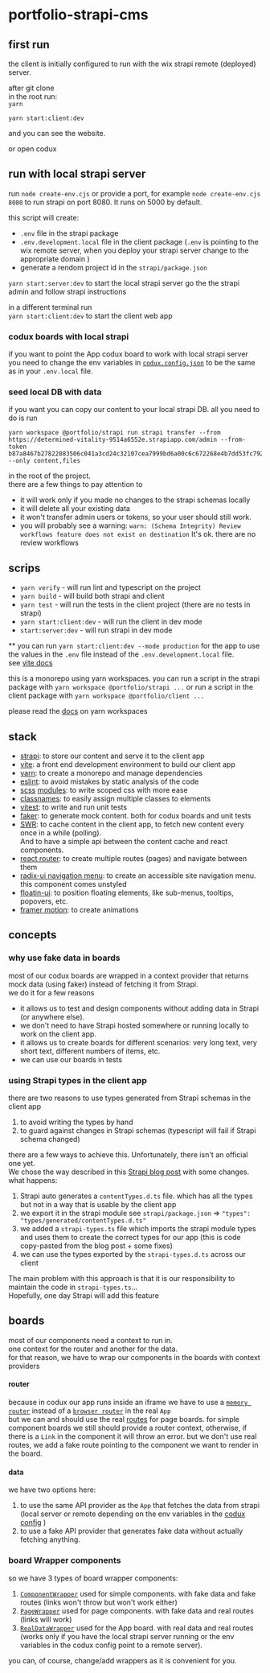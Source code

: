 # portfolio-strapi-cms

## first run

the client is initially configured to run with the wix strapi remote (deployed) server.

after git clone  
in the root run:  
`yarn`

`yarn start:client:dev`

and you can see the website.

or open codux

## run with local strapi server

run `node create-env.cjs` or provide a port, for example `node create-env.cjs 8080` to run strapi on port 8080. It runs on 5000 by default.

this script will create:

- `.env` file in the strapi package
- `.env.development.local` file in the client package (`.env` is pointing to the wix remote server, when you deploy your strapi server change to the appropriate domain )
- generate a rendom project id in the `strapi/package.json`

`yarn start:server:dev` to start the local strapi server
go the the strapi admin and follow strapi instructions

in a different terminal run  
`yarn start:client:dev` to start the client web app

### codux boards with local strapi

if you want to point the App codux board to work with local strapi server you need to change the env variables in [`codux.config.json`](codux.config.json) to be the same as in your `.env.local` file.

### seed local DB with data

if you want you can copy our content to your local strapi DB.
all you need to do is run

```
yarn workspace @portfolio/strapi run strapi transfer --from https://determined-vitality-9514a6552e.strapiapp.com/admin --from-token b87a8467b27822083506c041a3cd24c32107cea7999bd6a00c6c672268e4b7dd53fc7920d3ffeed9d30d029103230f297890d3ff5948fe13a9fdc9711e12094388f4ae901a4634f2f175c191a6cf7be7c664570afc33345f51dc0765b3e0b517860ab5efdda8737a86fa119c080ae7ed16ef73f8b432474349b90672abe8e0d7 --only content,files
```

in the root of the project.  
there are a few things to pay attention to

- it will work only if you made no changes to the strapi schemas locally
- it will delete all your existing data
- it won't transfer admin users or tokens, so your user should still work.
- you will probably see a warning: `warn: (Schema Integrity) Review workflows feature does not exist on destination` It's ok. there are no review workflows

## scrips

- `yarn verify` - will run lint and typescript on the project
- `yarn build` - will build both strapi and client
- `yarn test` - will run the tests in the client project (there are no tests in strapi)
- `yarn start:client:dev` - will run the client in dev mode
- `start:server:dev` - will run strapi in dev mode

\*\* you can run `yarn start:client:dev --mode production` for the app to use the values in the `.env` file instead of the `.env.development.local` file.  
see [vite docs](https://vitejs.dev/guide/env-and-mode#env-files)

this is a monorepo using yarn workspaces.
you can run a script in the strapi package with `yarn workspace @portfolio/strapi ...`
or run a script in the client package with `yarn workspace @portfolio/client ...`

please read the [docs](https://classic.yarnpkg.com/en/docs/workspaces) on yarn workspaces

## stack

- [strapi](https://docs.strapi.io/): to store our content and serve it to the client app
- [vite](https://vitejs.dev/): a front end development environment to build our client app
- [yarn](https://classic.yarnpkg.com/en/docs/workspaces): to create a monorepo and manage dependencies
- [eslint](https://eslint.org/): to avoid mistakes by static analysis of the code
- [scss](https://sass-lang.com/guide/) [modules](https://github.com/css-modules/css-modules): to write scoped css with more ease
- [classnames](https://github.com/JedWatson/classnames): to easily assign multiple classes to elements
- [vitest](https://vitest.dev/guide/): to write and run unit tests
- [faker](https://fakerjs.dev/): to generate mock content. both for codux boards and unit tests
- [SWR](https://swr.vercel.app/docs/getting-started): to cache content in the client app, to fetch new content every once in a while (polling).  
  And to have a simple api between the content cache and react components.
- [react router](https://reactrouter.com/en/main): to create multiple routes (pages) and navigate between them
- [radix-ui navigation menu](https://www.radix-ui.com/primitives/docs/components/navigation-menu): to create an accessible site navigation menu. this component comes unstyled
- [floatin-ui](https://floating-ui.com/docs/react): to position floating elements, like sub-menus, tooltips, popovers, etc.
- [framer motion](https://www.framer.com/motion/animation/): to create animations

## concepts

### why use fake data in boards

most of our codux boards are wrapped in a context provider that returns mock data (using faker) instead of fetching it from Strapi.  
we do it for a few reasons

- it allows us to test and design components without adding data in Strapi (or anywhere else).
- we don't need to have Strapi hosted somewhere or running locally to work on the client app.
- it allows us to create boards for different scenarios: very long text, very short text, different numbers of items, etc.
- we can use our boards in tests

### using Strapi types in the client app

there are two reasons to use types generated from Strapi schemas in the client app

1. to avoid writing the types by hand
2. to guard against changes in Strapi schemas (typescript will fail if Strapi schema changed)

there are a few ways to achieve this. Unfortunately, there isn't an official one yet.  
We chose the way described in this [Strapi blog post](https://strapi.io/blog/improve-your-frontend-experience-with-strapi-types-and-type-script) with some changes.  
what happens:

1. Strapi auto generates a `contentTypes.d.ts` file. which has all the types but not in a way that is usable by the client app
2. we export it in the strapi module see `strapi/package.json` => `"types": "types/generated/contentTypes.d.ts"`
3. we added a `strapi-types.ts` file which imports the strapi module types and uses them to create the correct types for our app (this is code copy-pasted from the blog post + some fixes)
4. we can use the types exported by the `strapi-types.d.ts` across our client

The main problem with this approach is that it is our responsibility to maintain the code in `strapi-types.ts`...  
Hopefully, one day Strapi will add this feature

## boards

most of our components need a context to run in.  
one context for the router and another for the data.  
for that reason, we have to wrap our components in the boards with context providers

#### router

because in codux our app runs inside an iframe we have to use a [`memory router`](https://reactrouter.com/en/main/routers/create-memory-router) instead of a [`browser router`](https://reactrouter.com/en/main/routers/create-browser-router) in the real `App`  
but we can and should use the real [routes](packages/client/src/router/routes.tsx) for page boards.
for simple component boards we still should provide a router context, otherwise, if there is a `Link` in the component it will throw an error. but we don't use real routes, we add a fake route
pointing to the component we want to render in the board.

#### data

we have two options here:

1. to use the same API provider as the `App` that fetches the data from strapi (local server or remote depending on the env variables in the [codux config](codux.config.json) )
2. to use a fake API provider that generates fake data without actually fetching anything.

### board Wrapper components

so we have 3 types of board wrapper components:

1. [`ComponentWrapper`](packages/client/src/_codux/board-wrappers/component-wrapper.tsx) used for simple components. with fake data and fake routes (links won't throw but won't work either)
2. [`PageWrapper`](packages/client/src/_codux/board-wrappers/page-wrapper.tsx) used for page components. with fake data and real routes (links will work)
3. [`RealDataWrapper`](packages/client/src/_codux/board-wrappers/real-data-wrapper.tsx) used for the App board. with real data and real routes (works only if you have the local strapi server running or the env variables in the codux config point to a remote server).

you can, of course, change/add wrappers as it is convenient for you.
